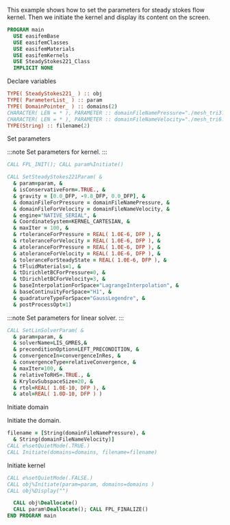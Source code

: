 This example shows how to set the parameters for steady stokes flow kernel.
Then we initiate the kernel and display its content on the screen.

```fortran
PROGRAM main
  USE easifemBase
  USE easifemClasses
  USE easifemMaterials
  USE easifemKernels
  USE SteadyStokes221_Class
  IMPLICIT NONE
```

Declare variables

```fortran
TYPE( SteadyStokes221_ ) :: obj
TYPE( ParameterList_ ) :: param
TYPE( DomainPointer_ ) :: domains(2)
CHARACTER( LEN = * ), PARAMETER :: domainFileNamePressure="./mesh_tri3.h5"
CHARACTER( LEN = * ), PARAMETER :: domainFileNameVelocity="./mesh_tri6.h5"
TYPE(String) :: filename(2)
```

Set parameters

:::note Set parameters for kernel.
:::

```fortran
CALL FPL_INIT(); CALL param%Initiate()
```

```fortran
CALL SetSteadyStokes221Param( &
  & param=param, &
  & isConservativeForm=.TRUE., &
  & gravity = [0.0_DFP, -9.8_DFP, 0.0_DFP], &
  & domainFileForPressure = domainFileNamePressure, &
  & domainFileForVelocity = domainFileNameVelocity, &
  & engine="NATIVE_SERIAL", &
  & CoordinateSystem=KERNEL_CARTESIAN, &
  & maxIter = 100, &
  & rtoleranceForPressure = REAL( 1.0E-6, DFP ), &
  & rtoleranceForVelocity = REAL( 1.0E-6, DFP ), &
  & atoleranceForPressure = REAL( 1.0E-6, DFP ), &
  & atoleranceForVelocity = REAL( 1.0E-6, DFP ), &
  & toleranceForSteadyState = REAL( 1.0E-6, DFP ), &
  & tFluidMaterials=1, &
  & tDirichletBCForPressure=0, &
  & tDirichletBCForVelocity=3, &
  & baseInterpolationForSpace="LagrangeInterpolation", &
  & baseContinuityForSpace="H1", &
  & quadratureTypeForSpace="GaussLegendre", &
  & postProcessOpt=1)
```

:::note Set parameters for linear solver.
:::

```fortran
CALL SetLinSolverParam( &
  & param=param, &
  & solverName=LIS_GMRES,&
  & preconditionOption=LEFT_PRECONDITION, &
  & convergenceIn=convergenceInRes, &
  & convergenceType=relativeConvergence, &
  & maxIter=100, &
  & relativeToRHS=.TRUE., &
  & KrylovSubspaceSize=20, &
  & rtol=REAL( 1.0E-10, DFP ), &
  & atol=REAL( 1.0D-10, DFP ) )
```

Initiate domain

Initiate the domain.

```fortran
filename = [String(domainFileNamePressure), &
  & String(domainFileNameVelocity)]
CALL e%setQuietMode(.TRUE.)
CALL Initiate(domains=domains, filename=filename)
```

Initiate kernel

```fortran
CALL e%setQuietMode(.FALSE.)
CALL obj%Initiate(param=param, domains=domains )
CALL obj%Display("")
```

```fortran
  CALL obj%Deallocate()
  CALL param%Deallocate(); CALL FPL_FINALIZE()
END PROGRAM main
```
